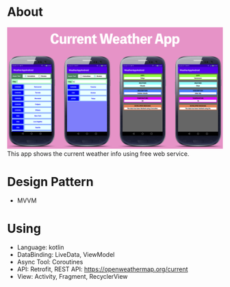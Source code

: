 # About
![Screen shots](https://github.com/korosaka/source_image/blob/main/weather_android/weather_app_android.png)
This app shows the current weather info using free web service.

# Design Pattern
- MVVM

# Using
- Language: kotlin
- DataBinding: LiveData, ViewModel
- Async Tool: Coroutines
- API: Retrofit, REST API: https://openweathermap.org/current
- View: Activity, Fragment, RecyclerView

